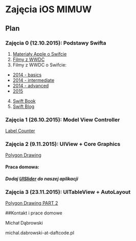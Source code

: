 # Zajęcia iOS MIMUW


## Plan

### Zajęcia 0 (12.10.2015): Podstawy Swifta

1. [Materiały Apple o Swifcie](https://developer.apple.com/swift/)
2. [Filmy z WWDC](https://developer.apple.com/videos/)
3. Filmy z WWDC o Swifcie:
  * [2014 - basics](https://developer.apple.com/videos/play/wwdc2014-402/)
  * [2014 - intermediate](https://developer.apple.com/videos/play/wwdc2014-403/)
  * [2014 - advanced](https://developer.apple.com/videos/play/wwdc2014-404/)
  * [2015](https://developer.apple.com/videos/play/wwdc2015-106/)
4. [Swift Book](https://itunes.apple.com/pl/book/swift-programming-language/id881256329?mt=11)
5. [Swift Blog](https://developer.apple.com/swift/blog/)

### Zajęcia 1 (26.10.2015): Model View Controller

[Label Counter](../../tree/master/Wyklad%201/LabelCounter/)

### Zajęcia 2 (9.11.2015): UIView + Core Graphics

[Polygon Drawing](../../tree/master/Wyklad%202/PolygonDrawing/)

#### Praca domowa:

##### Dodaj [UISlider](https://developer.apple.com/library/prerelease/ios/documentation/UIKit/Reference/UISlider_Class/index.html) do naszej aplikacji

### Zajęcia 3 (23.11.2015): UITableView + AutoLayout

[Polygon Drawing PART 2](../../tree/master/Wykład%203/TablesAndPolygons)


##Kontakt i prace domowe

Michał Dąbrowski

michal.dabrowski-at-daftcode.pl
